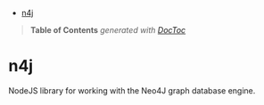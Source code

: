 

- [n4j](#n4j)

> **Table of Contents**  *generated with [DocToc](http://doctoc.herokuapp.com/)*


n4j
===

NodeJS library for working with the Neo4J graph database engine.
